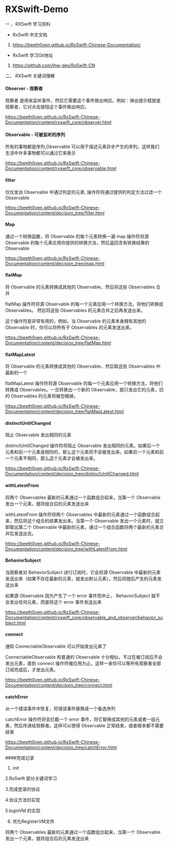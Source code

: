 # RXSwift-Demo
一 、RXSwift 学习资料

* RxSwift 中文文档

1. https://beeth0ven.github.io/RxSwift-Chinese-Documentation/

* RxSwift 学习Git地址

1. https://github.com/jhw-dev/RxSwift-CN

二、  RXSwift 关键词理解

#### Observer - 观察者
观察者 是用来监听事件，然后它需要这个事件做出响应。例如：弹出提示框就是观察者，它对点击按钮这个事件做出响应。

https://beeth0ven.github.io/RxSwift-Chinese-Documentation/content/rxswift_core/observer.html

#### Observable - 可被监听的序列

所有的事物都是序列,Observable 可以用于描述元素异步产生的序列。这样我们生活中许多事物都可以通过它来表示

https://beeth0ven.github.io/RxSwift-Chinese-Documentation/content/rxswift_core/observable.html

#### filter 

仅仅发出 Observable 中通过判定的元素, 操作符将通过提供的判定方法过滤一个 Observable

https://beeth0ven.github.io/RxSwift-Chinese-Documentation/content/decision_tree/filter.html

#### Map
通过一个转换函数，将 Observable 的每个元素转换一遍
map 操作符将源 Observable 的每个元素应用你提供的转换方法，然后返回含有转换结果的 Observable

https://beeth0ven.github.io/RxSwift-Chinese-Documentation/content/decision_tree/map.html

#### flatMap

将 Observable 的元素转换成其他的 Observable，然后将这些 Observables 合并

flatMap 操作符将源 Observable 的每一个元素应用一个转换方法，将他们转换成 Observables。 然后将这些 Observables 的元素合并之后再发送出来。

这个操作符是非常有用的，例如，当 Observable 的元素本身拥有其他的 Observable 时，你可以将所有子 Observables 的元素发送出来。

https://beeth0ven.github.io/RxSwift-Chinese-Documentation/content/decision_tree/flatMap.html

#### flatMapLatest

将 Observable 的元素转换成其他的 Observable，然后取这些 Observables 中最新的一个

flatMapLatest 操作符将源 Observable 的每一个元素应用一个转换方法，将他们转换成 Observables。一旦转换出一个新的 Observable，就只发出它的元素，旧的 Observables 的元素将被忽略掉。

https://beeth0ven.github.io/RxSwift-Chinese-Documentation/content/decision_tree/flatMapLatest.html

#### distinctUntilChanged

阻止 Observable 发出相同的元素

distinctUntilChanged 操作符将阻止 Observable 发出相同的元素。如果后一个元素和前一个元素是相同的，那么这个元素将不会被发出来。如果后一个元素和前一个元素不相同，那么这个元素才会被发出来。


https://beeth0ven.github.io/RxSwift-Chinese-Documentation/content/decision_tree/distinctUntilChanged.html

#### withLatestFrom

将两个 Observables 最新的元素通过一个函数组合起来，当第一个 Observable 发出一个元素，就将组合后的元素发送出来

withLatestFrom 操作符将两个 Observables 中最新的元素通过一个函数组合起来，然后将这个组合的结果发出来。当第一个 Observable 发出一个元素时，就立即取出第二个 Observable 中最新的元素，通过一个组合函数将两个最新的元素合并后发送出去。

https://beeth0ven.github.io/RxSwift-Chinese-Documentation/content/decision_tree/withLatestFrom.html

#### BehaviorSubject

当观察者对 BehaviorSubject 进行订阅时，它会将源 Observable 中最新的元素发送出来（如果不存在最新的元素，就发出默认元素）。然后将随后产生的元素发送出来

如果源 Observable 因为产生了一个 error 事件而中止， BehaviorSubject 就不会发出任何元素，而是将这个 error 事件发送出来

https://beeth0ven.github.io/RxSwift-Chinese-Documentation/content/rxswift_core/observable_and_observer/behavior_subject.html

#### connect 

通知 ConnectableObservable 可以开始发出元素了

ConnectableObservable 和普通的 Observable 十分相似，不过在被订阅后不会发出元素，直到 connect 操作符被应用为止。这样一来你可以等所有观察者全部订阅完成后，才发出元素。

https://beeth0ven.github.io/RxSwift-Chinese-Documentation/content/decision_tree/connect.html

#### catchError

从一个错误事件中恢复，将错误事件替换成一个备选序列

catchError 操作符将会拦截一个 error 事件，将它替换成其他的元素或者一组元素，然后传递给观察者。这样可以使得 Observable 正常结束，或者根本都不需要结束

https://beeth0ven.github.io/RxSwift-Chinese-Documentation/content/decision_tree/catchError.html

####完成记录

1. init

2.RxSwift 部分关键词学习

3.完成登录的协议

4.协议方法的实现

5.loginVM 的实现

6. 优化RegisterVM文件

将两个 Observables 最新的元素通过一个函数组合起来，当第一个 Observable 发出一个元素，就将组合后的元素发送出来
